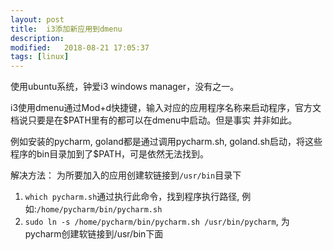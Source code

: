 ```yaml
---
layout: post
title:  i3添加新应用到dmenu
description: 
modified:   2018-08-21 17:05:37
tags: [linux]
---
```


使用ubuntu系统，钟爱i3 windows manager，没有之一。

i3使用dmenu通过Mod+d快捷键，输入对应的应用程序名称来启动程序，官方文档说只要是在$PATH里有的都可以在dmenu中启动。但是事实
并非如此。

例如安装的pycharm, goland都是通过调用pycharm.sh, goland.sh启动，将这些程序的bin目录加到了$PATH，可是依然无法找到。

解决方法：
为所要加入的应用创建软链接到`/usr/bin`目录下

1. `which pycharm.sh`通过执行此命令，找到程序执行路径, 例如:`/home/pycharm/bin/pycharm.sh`
2. `sudo ln -s /home/pycharm/bin/pycharm.sh /usr/bin/pycharm`, 为pycharm创建软链接到/usr/bin下面


